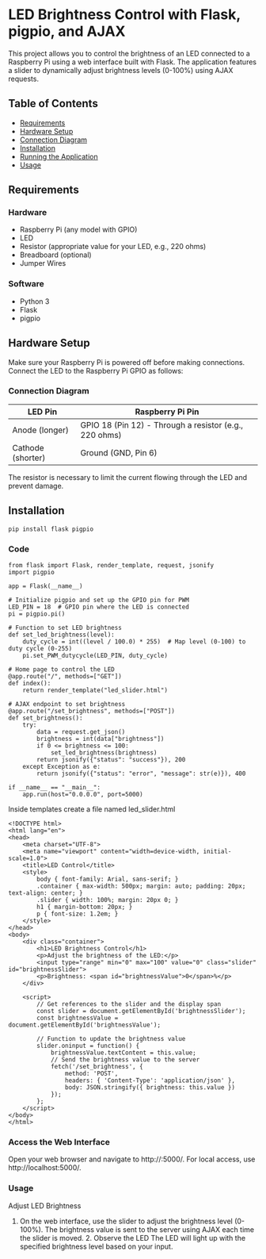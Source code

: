 # LED Brightness Control with Flask, pigpio, and AJAX

This project allows you to control the brightness of an LED connected to a Raspberry Pi using a web interface built with Flask. The application features a slider to dynamically adjust brightness levels (0-100%) using AJAX requests.

## Table of Contents

- [Requirements](#requirements)
- [Hardware Setup](#hardware-setup)
- [Connection Diagram](#connection-diagram)
- [Installation](#installation)
- [Running the Application](#running-the-application)
- [Usage](#usage)

## Requirements

### Hardware
- Raspberry Pi (any model with GPIO)
- LED
- Resistor (appropriate value for your LED, e.g., 220 ohms)
- Breadboard (optional)
- Jumper Wires

### Software
- Python 3
- Flask
- pigpio

## Hardware Setup

Make sure your Raspberry Pi is powered off before making connections. Connect the LED to the Raspberry Pi GPIO as follows:

### Connection Diagram

| LED Pin        | Raspberry Pi Pin           |
| -------------- | -------------------------- |
| Anode (longer) | GPIO 18 (Pin 12) - Through a resistor (e.g., 220 ohms) |
| Cathode (shorter) | Ground (GND, Pin 6) |

The resistor is necessary to limit the current flowing through the LED and prevent damage.

## Installation

```
pip install flask pigpio
```

### Code

```
from flask import Flask, render_template, request, jsonify
import pigpio

app = Flask(__name__)

# Initialize pigpio and set up the GPIO pin for PWM
LED_PIN = 18  # GPIO pin where the LED is connected
pi = pigpio.pi()

# Function to set LED brightness
def set_led_brightness(level):
    duty_cycle = int((level / 100.0) * 255)  # Map level (0-100) to duty cycle (0-255)
    pi.set_PWM_dutycycle(LED_PIN, duty_cycle)

# Home page to control the LED
@app.route("/", methods=["GET"])
def index():
    return render_template("led_slider.html")

# AJAX endpoint to set brightness
@app.route("/set_brightness", methods=["POST"])
def set_brightness():
    try:
        data = request.get_json()
        brightness = int(data["brightness"])
        if 0 <= brightness <= 100:
            set_led_brightness(brightness)
        return jsonify({"status": "success"}), 200
    except Exception as e:
        return jsonify({"status": "error", "message": str(e)}), 400

if __name__ == "__main__":
    app.run(host="0.0.0.0", port=5000)
```

Inside templates create a file named led_slider.html


```
<!DOCTYPE html>
<html lang="en">
<head>
    <meta charset="UTF-8">
    <meta name="viewport" content="width=device-width, initial-scale=1.0">
    <title>LED Control</title>
    <style>
        body { font-family: Arial, sans-serif; }
        .container { max-width: 500px; margin: auto; padding: 20px; text-align: center; }
        .slider { width: 100%; margin: 20px 0; }
        h1 { margin-bottom: 20px; }
        p { font-size: 1.2em; }
    </style>
</head>
<body>
    <div class="container">
        <h1>LED Brightness Control</h1>
        <p>Adjust the brightness of the LED:</p>
        <input type="range" min="0" max="100" value="0" class="slider" id="brightnessSlider">
        <p>Brightness: <span id="brightnessValue">0</span>%</p>
    </div>
    
    <script>
        // Get references to the slider and the display span
        const slider = document.getElementById('brightnessSlider');
        const brightnessValue = document.getElementById('brightnessValue');

        // Function to update the brightness value
        slider.oninput = function() {
            brightnessValue.textContent = this.value;
            // Send the brightness value to the server
            fetch('/set_brightness', {
                method: 'POST',
                headers: { 'Content-Type': 'application/json' },
                body: JSON.stringify({ brightness: this.value })
            });
        };
    </script>
</body>
</html>
```
###	Access the Web Interface
Open your web browser and navigate to http://<Raspberry-Pi-IP>:5000/. For local access, use http://localhost:5000/.

### Usage

Adjust LED Brightness
  1. On the web interface, use the slider to adjust the brightness level (0-100%). The brightness value is sent to the server using AJAX each time the slider is moved.
	2.	Observe the LED
The LED will light up with the specified brightness level based on your input.
